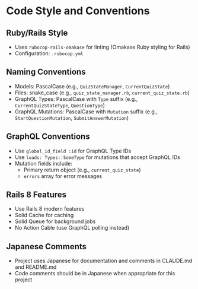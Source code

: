# Code Style and Conventions

## Ruby/Rails Style
- Uses `rubocop-rails-omakase` for linting (Omakase Ruby styling for Rails)
- Configuration: `.rubocop.yml`

## Naming Conventions
- Models: PascalCase (e.g., `QuizStateManager`, `CurrentQuizState`)
- Files: snake_case (e.g., `quiz_state_manager.rb`, `current_quiz_state.rb`)
- GraphQL Types: PascalCase with `Type` suffix (e.g., `CurrentQuizStateType`, `QuestionType`)
- GraphQL Mutations: PascalCase with `Mutation` suffix (e.g., `StartQuestionMutation`, `SubmitAnswerMutation`)

## GraphQL Conventions
- Use `global_id_field :id` for GraphQL Type IDs
- Use `loads: Types::SomeType` for mutations that accept GraphQL IDs
- Mutation fields include:
  - Primary return object (e.g., `current_quiz_state`)
  - `errors` array for error messages

## Rails 8 Features
- Use Rails 8 modern features
- Solid Cache for caching
- Solid Queue for background jobs
- No Action Cable (use GraphQL polling instead)

## Japanese Comments
- Project uses Japanese for documentation and comments in CLAUDE.md and README.md
- Code comments should be in Japanese when appropriate for this project
